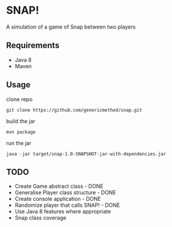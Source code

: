 # SNAP!
A simulation of a game of Snap between two players

## Requirements
- Java 8
- Maven

## Usage
clone repo
```
git clone https://github.com/genericmethod/snap.git
```

build the jar
```
mvn package
```

run the jar
```
java -jar target/snap-1.0-SNAPSHOT-jar-with-dependencies.jar
```

## TODO
- Create Game abstract class  - DONE
- Generalise Player class structure - DONE
- Create console application - DONE
- Randomize player that calls SNAP! - DONE
- Use Java 8 features where appropriate
- Snap class coverage

